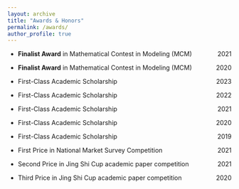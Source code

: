 ```yaml
---
layout: archive
title: "Awards & Honors"
permalink: /awards/
author_profile: true
---
```

* **Finalist Award** in Mathematical Contest in Modeling (MCM) <span style="float:right">2021</span>
* **Finalist Award** in Mathematical Contest in Modeling (MCM) <span style="float:right">2020</span>

* First-Class Academic Scholarship <span style="float:right">2023</span>
* First-Class Academic Scholarship <span style="float:right">2022</span>
* First-Class Academic Scholarship <span style="float:right">2021</span>
* First-Class Academic Scholarship <span style="float:right">2020</span>
* First-Class Academic Scholarship <span style="float:right">2019</span>
* First Price in National Market Survey Competition <span style="float:right">2021</span>
* Second Price in Jing Shi Cup academic paper competition <span style="float:right">2021</span>
* Third Price in Jing Shi Cup academic paper competition <span style="float:right">2020</span>


